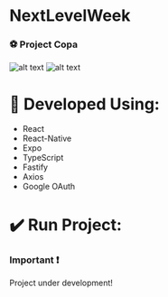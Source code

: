 # NextLevelWeek 

### :soccer: Project Copa
![alt text](https://i.imgur.com/SCwHfwF.png) ![alt text](https://i.imgur.com/OVnqdXn.png)

# :rocket: Developed Using: </br>
* React
* React-Native
* Expo
* TypeScript
* Fastify
* Axios
* Google OAuth

# :heavy_check_mark: Run Project:

### Important :heavy_exclamation_mark:
Project under development!

